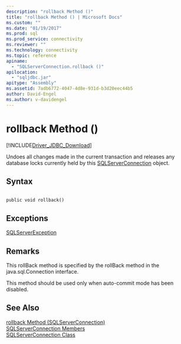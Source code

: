 ```yaml
---
description: "rollback Method ()"
title: "rollback Method () | Microsoft Docs"
ms.custom: ""
ms.date: "01/19/2017"
ms.prod: sql
ms.prod_service: connectivity
ms.reviewer: ""
ms.technology: connectivity
ms.topic: reference
apiname: 
  - "SQLServerConnection.rollback ()"
apilocation: 
  - "sqljdbc.jar"
apitype: "Assembly"
ms.assetid: 7adb6772-4047-4d8e-931d-b3d20eec44b5
author: David-Engel
ms.author: v-davidengel
---
```

# rollback Method ()
[!INCLUDE[Driver_JDBC_Download](../../../includes/driver_jdbc_download.md)]

  Undoes all changes made in the current transaction and releases any database locks currently held by this [SQLServerConnection](../../../connect/jdbc/reference/sqlserverconnection-class.md) object.  
  
## Syntax  
  
```  
  
public void rollback()  
```  
  
## Exceptions  
 [SQLServerException](../../../connect/jdbc/reference/sqlserverexception-class.md)  
  
## Remarks  
 This rollBack method is specified by the rollBack method in the java.sql.Connection interface.  
  
 This method should be used only when auto-commit mode has been disabled.  
  
## See Also  
 [rollback Method &#40;SQLServerConnection&#41;](../../../connect/jdbc/reference/rollback-method-sqlserverconnection.md)   
 [SQLServerConnection Members](../../../connect/jdbc/reference/sqlserverconnection-members.md)   
 [SQLServerConnection Class](../../../connect/jdbc/reference/sqlserverconnection-class.md)  
  
  
